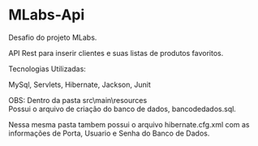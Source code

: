 # MLabs-Api

Desafio do projeto MLabs.

API Rest para inserir clientes e suas listas de produtos favoritos.

Tecnologias Utilizadas:

MySql, Servlets, Hibernate, Jackson, Junit

OBS: 
  Dentro da pasta src\main\resources\
  Possui o arquivo de criação do banco de dados, bancodedados.sql.
  
  Nessa mesma pasta tambem possui o arquivo hibernate.cfg.xml com as informações de Porta, Usuario e Senha do Banco de Dados.
